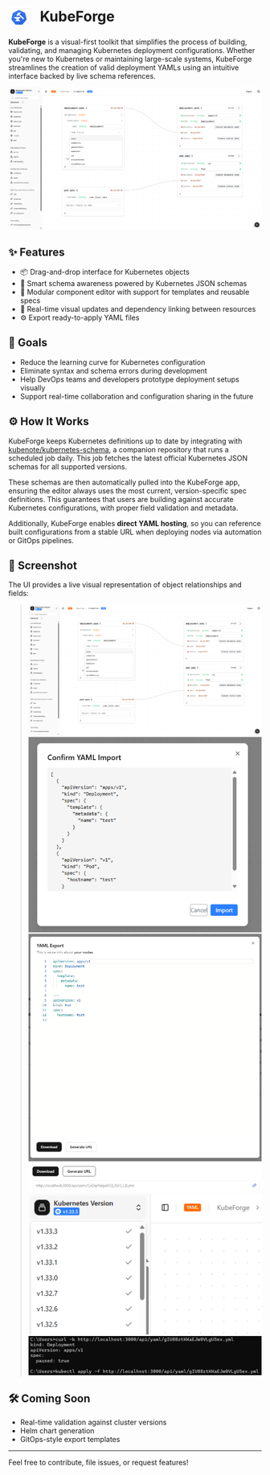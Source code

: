 <h1>
  <img src="./public/icon.png" alt="KubeForge Icon" style="height: 1.5em; vertical-align: middle; margin-right: 0.5em;">
  KubeForge
</h1>

**KubeForge** is a visual-first toolkit that simplifies the process of building, validating, and managing Kubernetes deployment configurations. Whether you're new to Kubernetes or maintaining large-scale systems, KubeForge streamlines the creation of valid deployment YAMLs using an intuitive interface backed by live schema references.

![KubeForge Screenshot](./public/git/screenshot.png)

## ✨ Features

- 📦 Drag-and-drop interface for Kubernetes objects
- 📘 Smart schema awareness powered by Kubernetes JSON schemas
- 🧩 Modular component editor with support for templates and reusable specs
- 🔁 Real-time visual updates and dependency linking between resources
- ⚙️ Export ready-to-apply YAML files

## 🚀 Goals

- Reduce the learning curve for Kubernetes configuration
- Eliminate syntax and schema errors during development
- Help DevOps teams and developers prototype deployment setups visually
- Support real-time collaboration and configuration sharing in the future

## ⚙️ How It Works

KubeForge keeps Kubernetes definitions up to date by integrating with [kubenote/kubernetes-schema](https://github.com/kubenote/kubernetes-schema), a companion repository that runs a scheduled job daily. This job fetches the latest official Kubernetes JSON schemas for all supported versions.

These schemas are then automatically pulled into the KubeForge app, ensuring the editor always uses the most current, version-specific spec definitions. This guarantees that users are building against accurate Kubernetes configurations, with proper field validation and metadata.

Additionally, KubeForge enables **direct YAML hosting**, so you can reference built configurations from a stable URL when deploying nodes via automation or GitOps pipelines.


## 📂 Screenshot

The UI provides a live visual representation of object relationships and fields:

> ![KubeForge UI](./public/git/screenshot.png)
> ![KubeForge UI](./public/git/screenshot-1.png)
> ![KubeForge UI](./public/git/screenshot-2.png)
> ![KubeForge UI](./public/git/screenshot-3.png)
> ![KubeForge UI](./public/git/screenshot-4.png)
> ![KubeForge UI](./public/git/screenshot-6.png)

## 🛠️ Coming Soon

- Real-time validation against cluster versions
- Helm chart generation
- GitOps-style export templates

---

Feel free to contribute, file issues, or request features!
